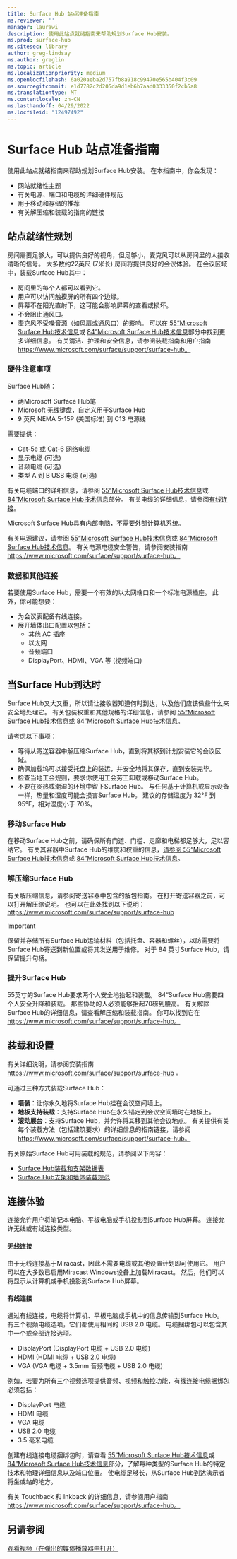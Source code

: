 ```yaml
---
title: Surface Hub 站点准备指南
ms.reviewer: ''
manager: laurawi
description: 使用此站点就绪指南来帮助规划Surface Hub安装。
ms.prod: surface-hub
ms.sitesec: library
author: greg-lindsay
ms.author: greglin
ms.topic: article
ms.localizationpriority: medium
ms.openlocfilehash: 6a020aeba2d757fb8a918c99470e565b404f3c09
ms.sourcegitcommit: e1d7782c2d205da9d1eb6b7aad0333350f2cb5a8
ms.translationtype: MT
ms.contentlocale: zh-CN
ms.lasthandoff: 04/29/2022
ms.locfileid: "12497492"
---
```

# <a name="surface-hub-site-readiness-guide"></a>Surface Hub 站点准备指南 

使用此站点就绪指南来帮助规划Surface Hub安装。 在本指南中，你会发现： 
- 网站就绪性主题 
- 有关电源、端口和电缆的详细硬件规范
- 用于移动和存储的推荐 
- 有关解压缩和装载的指南的链接 

## <a name="site-readiness-planning"></a>站点就绪性规划

房间需要足够大，可以提供良好的视角，但足够小，麦克风可以从房间里的人接收清晰的信号。 大多数约22英尺 (7米长) 房间将提供良好的会议体验。 在会议区域中，装载Surface Hub其中：

- 房间里的每个人都可以看到它。
- 用户可以访问触摸屏的所有四个边缘。
- 屏幕不在阳光直射下，这可能会影响屏幕的查看或损坏。
- 不会阻止通风口。
- 麦克风不受噪音源（如风扇或通风口）的影响。
可以在 [55“Microsoft Surface Hub技术信息](surface-hub-technical-55.md)或 [84”Microsoft Surface Hub技术信息](surface-hub-technical-84.md)部分中找到更多详细信息。  有关清洁、护理和安全信息，请参阅装载指南和用户指南 https://www.microsoft.com/surface/support/surface-hub。

### <a name="hardware-considerations"></a>硬件注意事项

Surface Hub随：
- 两Microsoft Surface Hub笔
- Microsoft 无线键盘，自定义用于Surface Hub
- 9 英尺 NEMA 5-15P (美国标准) 到 C13 电源线

需要提供：
- Cat-5e 或 Cat-6 网络电缆
- 显示电缆 (可选) 
- 音频电缆 (可选) 
- 类型 A 到 B USB 电缆 (可选) 

有关电缆端口的详细信息，请参阅 [55“Microsoft Surface Hub技术信息](surface-hub-technical-55.md)或 [84”Microsoft Surface Hub技术信息](surface-hub-technical-84.md)部分。 有关电缆的详细信息，请参阅[有线连接](#wired)。 

Microsoft Surface Hub具有内部电脑，不需要外部计算机系统。 

有关电源建议，请参阅 [55“Microsoft Surface Hub技术信息](surface-hub-technical-55.md)或 [84”Microsoft Surface Hub技术信息](surface-hub-technical-84.md)。 有关电源电缆安全警告，请参阅安装指南 https://www.microsoft.com/surface/support/surface-hub。

### <a name="data-and-other-connections"></a>数据和其他连接

若要使用Surface Hub，需要一个有效的以太网端口和一个标准电源插座。 此外，你可能想要：

- 为会议表配备有线连接。
- 展开墙体出口配置以包括：
    - 其他 AC 插座 
    - 以太网 
    - 音频端口 
    - DisplayPort、HDMI、VGA 等 (视频端口)  


## <a name="when-surface-hub-arrives"></a>当Surface Hub到达时

Surface Hub又大又重，所以请让接收器知道何时到达，以及他们应该做些什么来安全地处理它。 有关包装权重和其他规格的详细信息，请参阅 [55“Microsoft Surface Hub技术信息](surface-hub-technical-55.md)或 [84”Microsoft Surface Hub技术信息](surface-hub-technical-84.md)。

请考虑以下事项： 
- 等待从寄送容器中解压缩Surface Hub，直到将其移到计划安装它的会议区域。
- 确保加载坞可以接受托盘上的装运，并安全地将其保存，直到安装完毕。
- 检查当地工会规则，要求你使用工会劳工卸载或移动Surface Hub。   
- 不要在炎热或潮湿的环境中留下Surface Hub。 与任何基于计算机或显示设备一样，热量和湿度可能会损害Surface Hub。 建议的存储温度为 32°F 到 95°F，相对湿度小于 70%。 

### <a name="moving-surface-hub"></a>移动Surface Hub

在移动Surface Hub之前，请确保所有门道、门槛、走廊和电梯都足够大，足以容纳它。 有关其容器中Surface Hub的维度和权重的信息，[请参阅 55“Microsoft Surface Hub技术信息](surface-hub-technical-55.md)或 [84”Microsoft Surface Hub技术信息](surface-hub-technical-84.md)。

### <a name="unpacking-surface-hub"></a>解压缩Surface Hub

有关解压缩信息，请参阅寄送容器中包含的解包指南。 在打开寄送容器之前，可以打开解压缩说明。  也可以在此处找到以下说明： https://www.microsoft.com/surface/support/surface-hub

>[!IMPORTANT]
>保留并存储所有Surface Hub运输材料（包括托盘、容器和螺丝），以防需要将Surface Hub寄送到新位置或将其发送用于维修。 对于 84 英寸Surface Hub，请保留提升句柄。 

### <a name="lifting-surface-hub"></a>提升Surface Hub

55英寸的Surface Hub要求两个人安全地抬起和装载。 84“Surface Hub需要四个人安全升降和装载。 那些协助的人必须能够抬起70磅到腰高。 有关解除Surface Hub的详细信息，请查看解压缩和装载指南。 你可以找到它在 https://www.microsoft.com/surface/support/surface-hub。

## <a name="mounting-and-setup"></a>装载和设置

有关详细说明，请参阅安装指南 https://www.microsoft.com/surface/support/surface-hub 。 

可通过三种方式装载Surface Hub：

- **墙装**：让你永久地将Surface Hub挂在会议空间墙上。
- **地板支持装载**：支持Surface Hub在永久锚定到会议空间墙时在地板上。
- **滚动展台**：支持Surface Hub，并允许将其移到其他会议地点。 有关提供有关每个装载方法（包括建筑要求）的详细信息的指南链接，请参阅 https://www.microsoft.com/surface/support/surface-hub。

有关原始Surface Hub可用装载的规范，请参阅以下内容：

- [Surface Hub装载和支架数据表](https://download.microsoft.com/download/5/0/1/501F98D9-1BCC-4448-A1DB-47056CEE33B6/20160711_Surface_Hub_Mounts_and_Stands_Datasheet.pdf)
- [Surface Hub支架和墙体装载规范](https://download.microsoft.com/download/7/A/7/7A75BD0F-5A46-4BCE-B313-A80E47AEB581/20160720_Combined_Stand_Wall_Mount_Drawings.pdf)

## <a name="the-connect-experience"></a>连接体验

连接允许用户将笔记本电脑、平板电脑或手机投影到Surface Hub屏幕。 连接允许无线或有线连接类型。

#### <a name="wireless-connect"></a>无线连接 

由于无线连接基于Miracast，因此不需要电缆或其他设置计划即可使用它。 用户可以在大多数已启用Miracast Windows设备上加载Miracast。 然后，他们可以将显示从计算机或手机投影到Surface Hub屏幕。

<span id="wired" />

#### <a name="wired-connect"></a>有线连接

通过有线连接，电缆将计算机、平板电脑或手机中的信息传输到Surface Hub。 有三个视频电缆选项，它们都使用相同的 USB 2.0 电缆。 电缆捆绑包可以包含其中一个或全部连接选项。

- DisplayPort (DisplayPort 电缆 + USB 2.0 电缆) 
- HDMI (HDMI 电缆 + USB 2.0 电缆) 
- VGA (VGA 电缆 + 3.5mm 音频电缆 + USB 2.0 电缆) 

例如，若要为所有三个视频选项提供音频、视频和触控功能，有线连接电缆捆绑包必须包括：

- DisplayPort 电缆 
- HDMI 电缆
- VGA 电缆
- USB 2.0 电缆
- 3.5 毫米电缆

创建有线连接电缆捆绑包时，请查看 [55“Microsoft Surface Hub技术信息](surface-hub-technical-55.md)或 [84”Microsoft Surface Hub技术信息](surface-hub-technical-84.md)部分，了解每种类型的Surface Hub的特定技术和物理详细信息以及端口位置。 使电缆足够长，从Surface Hub到达演示者将坐或站的地方。

有关 Touchback 和 Inkback 的详细信息，请参阅用户指南 https://www.microsoft.com/surface/support/surface-hub。 



## <a name="see-also"></a>另请参阅

[观看视频（在弹出的媒体播放器中打开）](https://compass.xbox.com/assets/27/aa/27aa7dd7-7cb7-40ea-9bd6-c7de0795f68c.mov?n=04.07.16_installation_video_01_site_readiness.mov)  
